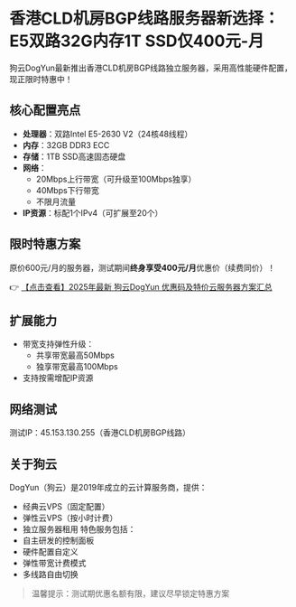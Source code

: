 # 香港CLD机房BGP线路服务器新选择：E5双路32G内存1T SSD仅400元-月

狗云DogYun最新推出香港CLD机房BGP线路独立服务器，采用高性能硬件配置，现正限时特惠中！

## 核心配置亮点
- **处理器**：双路Intel E5-2630 V2（24核48线程）
- **内存**：32GB DDR3 ECC
- **存储**：1TB SSD高速固态硬盘
- **网络**：
  - 20Mbps上行带宽（可升级至100Mbps独享）
  - 40Mbps下行带宽
  - 不限月流量
- **IP资源**：标配1个IPv4（可扩展至20个）

## 限时特惠方案
原价600元/月的服务器，测试期间**终身享受400元/月**优惠价（续费同价）！

👉 [【点击查看】2025年最新 狗云DogYun 优惠码及特价云服务器方案汇总](https://bit.ly/DogYun)

## 扩展能力
- 带宽支持弹性升级：
  - 共享带宽最高50Mbps
  - 独享带宽最高100Mbps
- 支持按需增配IP资源

## 网络测试
测试IP：45.153.130.255（香港CLD机房BGP线路）

## 关于狗云
DogYun（狗云）是2019年成立的云计算服务商，提供：
- 经典云VPS（固定配置）
- 弹性云VPS（按小时计费）
- 独立服务器租用
特色服务包括：
- 自主研发的控制面板
- 硬件配置自定义
- 弹性带宽计费模式
- 多线路自由切换

> 温馨提示：测试期优惠名额有限，建议尽早锁定特惠方案